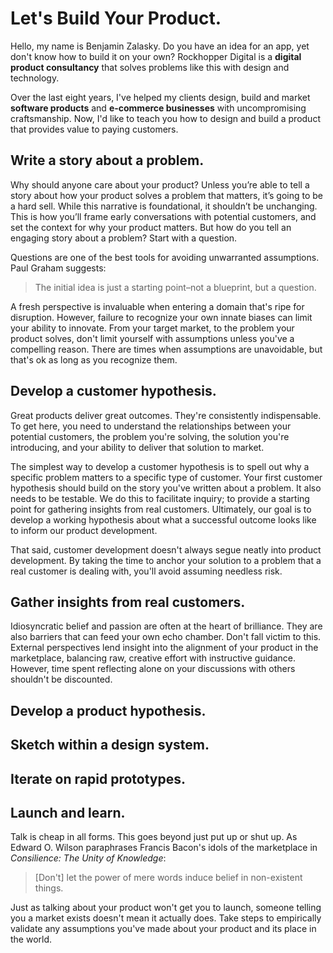 # Let's Build Your Product<span class="dot">.</span>

Hello, my name is Benjamin Zalasky. Do you have an idea for an app, yet don't
know how to build it on your own? Rockhopper Digital is a **digital product
consultancy** that solves problems like this with design and technology.

Over the last eight years, I've helped my clients design, build and market
**software products** and **e-commerce businesses** with uncompromising
craftsmanship. Now, I'd like to teach you how to design and build a product that
provides value to paying customers.

## Write a story about a problem<span class="dot">.</span>

Why should anyone care about your product? Unless you’re able to tell a story
about how your product solves a problem that matters, it’s going to be a hard
sell. While this narrative is foundational, it shouldn’t be unchanging. This is
how you’ll frame early conversations with potential customers, and set the
context for why your product matters. But how do you tell an engaging story
about a problem? Start with a question.

Questions are one of the best tools for avoiding unwarranted assumptions. Paul
Graham suggests:

  > The initial idea is just a starting point–not a blueprint, but a question.

A fresh perspective is invaluable when entering a domain that's ripe for
disruption. However, failure to recognize your own innate biases can limit your
ability to innovate. From your target market, to the problem your product
solves, don't limit yourself with assumptions unless you've a compelling reason.
There are times when assumptions are unavoidable, but that's ok as long as you
recognize them.

## Develop a customer hypothesis<span class="dot">.</span>

Great products deliver great outcomes. They're consistently indispensable. To
get here, you need to understand the relationships between your potential
customers, the problem you're solving, the solution you're introducing, and your
ability to deliver that solution to market.

The simplest way to develop a customer hypothesis is to spell out why a specific
problem matters to a specific type of customer. Your first customer hypothesis
should build on the story you've written about a problem. It also needs to be
testable. We do this to facilitate inquiry; to provide a starting point for
gathering insights from real customers. Ultimately, our goal is to develop a
working hypothesis about what a successful outcome looks like to inform our
product development. 

That said, customer development doesn't always segue neatly into product
development. By taking the time to anchor your solution to a problem that a real
customer is dealing with, you'll avoid assuming needless risk.



## Gather insights from real customers<span class="dot">.</span>

Idiosyncratic belief and passion are often at the heart of brilliance. They are
also barriers that can feed your own echo chamber. Don't fall victim to this.
External perspectives lend insight into the alignment of your product in the
marketplace, balancing raw, creative effort with instructive guidance. However,
time spent reflecting alone on your discussions with others shouldn't be
discounted.

## Develop a product hypothesis<span class="dot">.</span>

## Sketch within a design system<span class="dot">.</span>

## Iterate on rapid prototypes<span class="dot">.</span>

## Launch and learn<span class="dot">.</span>

Talk is cheap in all forms. This goes beyond just put up or shut up. As Edward
O. Wilson paraphrases Francis Bacon's idols of the marketplace in
<em>Consilience: The Unity of Knowledge</em>:
  
  > [Don't] let the power of mere words induce belief in non-existent things.

Just as talking about your product won't get you to launch, someone telling you
a market exists doesn't mean it actually does. Take steps to empirically
validate any assumptions you've made about your product and its place in the
world. 
